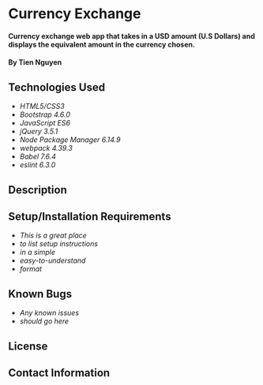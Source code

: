 # Currency Exchange

#### Currency exchange web app that takes in a USD amount (U.S Dollars) and displays the equivalent amount in the currency chosen.

#### By Tien Nguyen


## Technologies Used

* _HTML5/CSS3_
* _Bootstrap 4.6.0_
* _JavaScript ES6_
* _jQuery 3.5.1_
* _Node Package Manager 6.14.9_
* _webpack 4.39.3_
* _Babel 7.6.4_
* _eslint 6.3.0_

## Description

## Setup/Installation Requirements

* _This is a great place_
* _to list setup instructions_
* _in a simple_
* _easy-to-understand_
* _format_

## Known Bugs

* _Any known issues_
* _should go here_

## License

## Contact Information